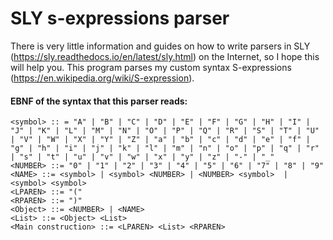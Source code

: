 # SLY s-expressions parser

There is very little information and guides on how to write parsers in SLY (https://sly.readthedocs.io/en/latest/sly.html) on the Internet, so I hope this will help you. This program parses my custom syntax S-expressions (https://en.wikipedia.org/wiki/S-expression).


#### EBNF of the syntax that this parser reads:
```
<symbol> :: = "A" | "B" | "C" | "D" | "E" | "F" | "G" | "H" | "I" | "J" | "K" | "L" | "M" | "N" | "O" | "P" | "Q" | "R" | "S" | "T" | "U" | "V" | "W" | "X" | "Y" | "Z" | "a" | "b" | "c" | "d" | "e" | "f" | "g" | "h" | "i" | "j" | "k" | "l" | "m" | "n" | "o" | "p" | "q" | "r" | "s" | "t" | "u" | "v" | "w" | "x" | "y" | "z" | "-" | "_"
<NUMBER> ::= "0" | "1" | "2" | "3" | "4" | "5" | "6" | "7" | "8" | "9"
<NAME> ::= <symbol> | <symbol> <NUMBER> | <NUMBER> <symbol>  | <symbol> <symbol>
<LPAREN> ::= "("
<RPAREN> ::= ")"
<Object> ::= <NUMBER> | <NAME>
<List> ::= <Object> <List>
<Main construction> ::= <LPAREN> <List> <RPAREN>
```
